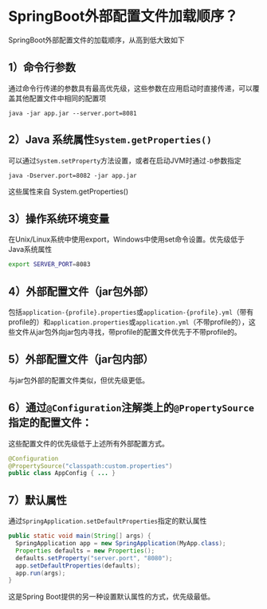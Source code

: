 # SpringBoot外部配置文件加载顺序？


SpringBoot外部配置文件的加载顺序，从高到低大致如下

## **1）命令行参数**

通过命令行传递的参数具有最高优先级，这些参数在应用启动时直接传递，可以覆盖其他配置文件中相同的配置项

```shell
java -jar app.jar --server.port=8081
```

## **2）Java 系统属性**`System.getProperties()`

可以通过`System.setProperty`方法设置，或者在启动JVM时通过`-D`参数指定

```shell
java -Dserver.port=8082 -jar app.jar
```

这些属性来自 System.getProperties()

## **3）操作系统环境变量**

在Unix/Linux系统中使用export，Windows中使用set命令设置。优先级低于Java系统属性

```sh
export SERVER_PORT=8083
```

## **4）外部配置文件（jar包外部）**

包括`application-{profile}.properties`或`application-{profile}.yml`（带有profile的）和`application.properties`或`application.yml`（不带profile的），这些文件从jar包外向jar包内寻找，带profile的配置文件优先于不带profile的。

## **5）外部配置文件（jar包内部）**

与jar包外部的配置文件类似，但优先级更低。

## 6）通过`@Configuration`注解类上的`@PropertySource`指定的配置文件：

这些配置文件的优先级低于上述所有外部配置方式。

```java
@Configuration
@PropertySource("classpath:custom.properties")
public class AppConfig { ... }
```

## **7）默认属性**

通过`SpringApplication.setDefaultProperties`指定的默认属性

```java
public static void main(String[] args) {
  SpringApplication app = new SpringApplication(MyApp.class);
  Properties defaults = new Properties();
  defaults.setProperty("server.port", "8080");
  app.setDefaultProperties(defaults);
  app.run(args);
}
```

这是Spring Boot提供的另一种设置默认属性的方式，优先级最低。
